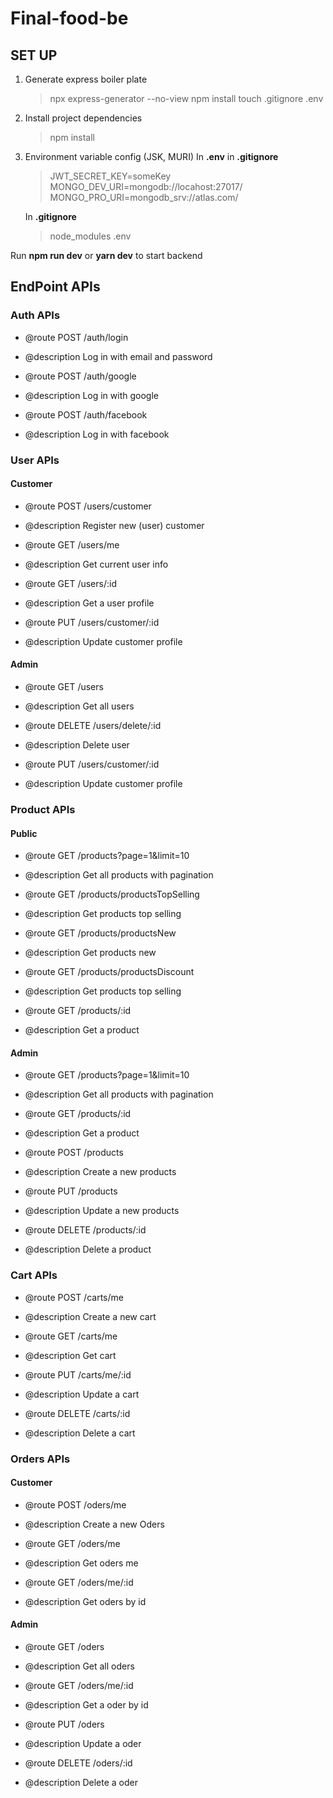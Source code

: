 # Final-food-be

## SET UP

1. Generate express boiler plate

   > npx express-generator --no-view
   > npm install
   > touch .gitignore .env

2. Install project dependencies

   > npm install

3. Environment variable config (JSK, MURI) In **.env** in **.gitignore**

   > JWT_SECRET_KEY=someKey
   > MONGO_DEV_URI=mongodb://locahost:27017/
   > MONGO_PRO_URI=mongodb_srv://atlas.com/

   In **.gitignore**

   > node_modules
   > .env

Run **npm run dev** or **yarn dev** to start backend

## EndPoint APIs

### Auth APIs

- @route POST /auth/login
- @description Log in with email and password

- @route POST /auth/google
- @description Log in with google

- @route POST /auth/facebook
- @description Log in with facebook

### User APIs

#### Customer

- @route POST /users/customer
- @description Register new (user) customer

- @route GET /users/me
- @description Get current user info

- @route GET /users/:id
- @description Get a user profile

- @route PUT /users/customer/:id
- @description Update customer profile

#### Admin

- @route GET /users
- @description Get all users

- @route DELETE /users/delete/:id
- @description Delete user

- @route PUT /users/customer/:id
- @description Update customer profile

### Product APIs

#### Public

- @route GET /products?page=1&limit=10
- @description Get all products with pagination

- @route GET /products/productsTopSelling
- @description Get products top selling

- @route GET /products/productsNew
- @description Get products new

- @route GET /products/productsDiscount
- @description Get products top selling

- @route GET /products/:id
- @description Get a product

#### Admin

- @route GET /products?page=1&limit=10
- @description Get all products with pagination

- @route GET /products/:id
- @description Get a product

- @route POST /products
- @description Create a new products

- @route PUT /products
- @description Update a new products

- @route DELETE /products/:id
- @description Delete a product

### Cart APIs

- @route POST /carts/me
- @description Create a new cart

- @route GET /carts/me
- @description Get cart

- @route PUT /carts/me/:id
- @description Update a cart

- @route DELETE /carts/:id
- @description Delete a cart

### Orders APIs

#### Customer

- @route POST /oders/me
- @description Create a new Oders

- @route GET /oders/me
- @description Get oders me

- @route GET /oders/me/:id
- @description Get oders by id

#### Admin

- @route GET /oders
- @description Get all oders

- @route GET /oders/me/:id
- @description Get a oder by id

- @route PUT /oders
- @description Update a oder

- @route DELETE /oders/:id
- @description Delete a oder
